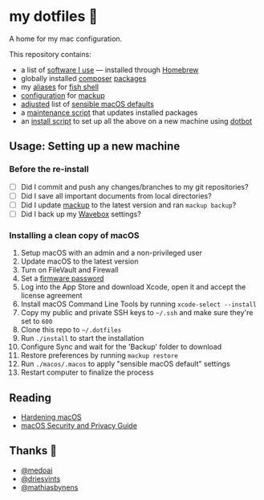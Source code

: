 # my dotfiles 🦚

A home for my mac configuration.

This repository contains:
- a list of [software I use](homebrew/Brewfile) — installed through [Homebrew](https://brew.sh/)
- globally installed [composer](https://getcomposer.org/) [packages](composer/composer.json)
- my [aliases](fish/aliases) for [fish shell](https://fishshell.com)
- [configuration](mackup) for [mackup](https://github.com/lra/mackup)
- [adjusted](macos/.macos) list of [sensible macOS defaults](https://mths.be/macos)
- a [maintenance script](maintenance.fish) that updates installed packages 
- an [install script](install.conf.yaml) to set up all the above on a new machine using [dotbot](https://github.com/anishathalye/dotbot)

## Usage: Setting up a new machine

### Before the re-install

- [ ] Did I commit and push any changes/branches to my git repositories?
- [ ] Did I save all important documents from local directories?
- [ ] Did I update [mackup](https://github.com/lra/mackup) to the latest version and ran `mackup backup`?
- [ ] Did I back up my [Wavebox](https://wavebox.io) settings?

### Installing a clean copy of macOS

1. Setup macOS with an admin and a non-privileged user
1. Update macOS to the latest version
1. Turn on FileVault and Firewall
1. Set a [firmware password](https://support.apple.com/en-au/HT204455)
1. Log into the App Store and download Xcode, open it and accept the license agreement
1. Install macOS Command Line Tools by running `xcode-select --install`
1. Copy my public and private SSH keys to `~/.ssh` and make sure they're set to `600`
1. Clone this repo to `~/.dotfiles`
1. Run `./install` to start the installation
1. Configure Sync and wait for the 'Backup' folder to download
1. Restore preferences by running `mackup restore`
1. Run `./macos/.macos` to apply "sensible macOS default" settings
1. Restart computer to finalize the process

## Reading

* [Hardening macOS](https://blog.bejarano.io/hardening-macos.html)
* [macOS Security and Privacy Guide](https://github.com/drduh/macOS-Security-and-Privacy-Guide)

## Thanks 💙

- [@medoai](https://github.com/meodai/dotfiles)
- [@driesvints](https://github.com/driesvints/dotfiles)
- [@mathiasbynens](https://mths.be/macos)
